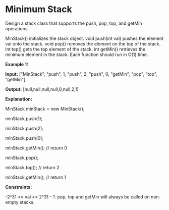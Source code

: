 # Minimum Stack
Design a stack class that supports the push, pop, top, and getMin operations.

MinStack() initializes the stack object.
void push(int val) pushes the element val onto the stack.
void pop() removes the element on the top of the stack.
int top() gets the top element of the stack.
int getMin() retrieves the minimum element in the stack.
Each function should run in 
O(1) time.

**Example 1:**

**Input:** ["MinStack", "push", 1, "push", 2, "push", 0, "getMin", "pop", "top", "getMin"]

**Output:** [null,null,null,null,0,null,2,1]

**Explanation:**

MinStack minStack = new MinStack();

minStack.push(1);

minStack.push(2);

minStack.push(0);

minStack.getMin(); // return 0

minStack.pop();

minStack.top();    // return 2

minStack.getMin(); // return 1


**Constraints:**

-2^31 <= val <= 2^31 - 1.
pop, top and getMin will always be called on non-empty stacks.
